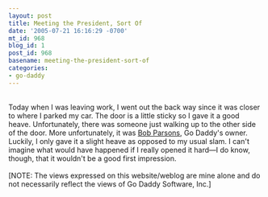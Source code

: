 ```yaml
---
layout: post
title: Meeting the President, Sort Of
date: '2005-07-21 16:16:29 -0700'
mt_id: 968
blog_id: 1
post_id: 968
basename: meeting-the-president-sort-of
categories:
- go-daddy
---
```

<br />Today when I was leaving work, I went out the back way since it was closer to where I parked my car. The door is a little sticky so I gave it a good heave. Unfortunately, there was someone just walking up to the other side of the door. More unfortunately, it was <a href="http://www.bobparsons.com/">Bob Parsons</a>, Go Daddy's owner. Luckily, I only gave it a slight heave as opposed to my usual slam. I can't imagine what would have happened if I really opened it hard&#x2014;I do know, though, that it wouldn't be a good first impression.<br /><br />[NOTE: The views expressed on this website/weblog are mine alone and do not necessarily reflect the views of Go Daddy Software, Inc.]<br /><br /><br />
